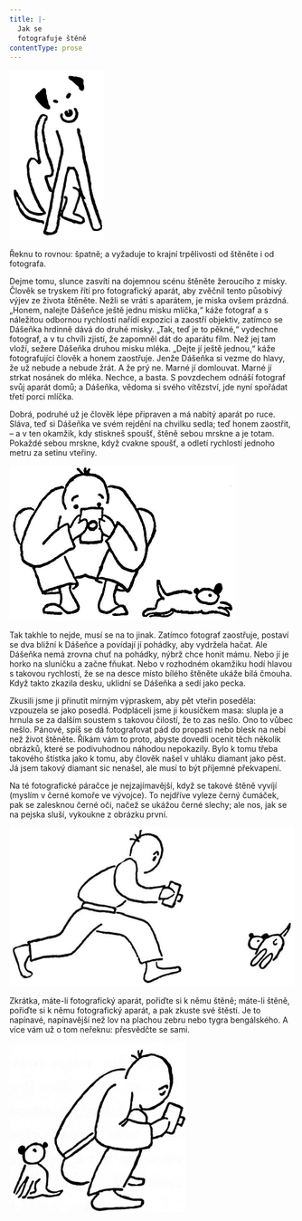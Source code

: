 ```yaml
---
title: |-
  Jak se
  fotografuje štěně
contentType: prose
---
```


![dasenka_ilustrace_039-300px](./resources/dasenka_ilustrace_039-300px.jpg)



Řeknu to rovnou: špatně; a vyžaduje to krajní trpělivosti od štěněte i od fotografa.

Dejme tomu, slunce zasvítí na dojemnou scénu štěněte žeroucího z misky. Člověk se tryskem řítí pro fotografický aparát, aby zvěčnil tento působivý výjev ze života štěněte. Nežli se vrátí s aparátem, je miska ovšem prázdná. „Honem, nalejte Dášeňce ještě jednu misku mlíčka,“ káže fotograf a s náležitou odbornou rychlostí nařídí expozici a zaostří objektiv, zatímco se Dášeňka hrdinně dává do druhé misky. „Tak, teď je to pěkné,“ vydechne fotograf, a v tu chvíli zjistí, že zapomněl dát do aparátu film. Než jej tam vloží, sežere Dášeňka druhou misku mléka. „Dejte jí ještě jednou,“ káže fotografující člověk a honem zaostřuje. Jenže Dášeňka si vezme do hlavy, že už nebude a nebude žrát. A že prý ne. Marné jí domlouvat. Marné jí strkat nosánek do mléka. Nechce, a basta. S povzdechem odnáší fotograf svůj aparát domů; a Dášeňka, vědoma si svého vítězství, jde nyní spořádat třetí porci mlíčka.

Dobrá, podruhé už je člověk lépe připraven a má nabitý aparát po ruce. Sláva, teď si Dášeňka ve svém rejdění na chvilku sedla; teď honem zaostřit, – a v ten okamžik, kdy stiskneš spoušť, štěně sebou mrskne a je totam. Pokaždé sebou mrskne, když cvakne spoušť, a odletí rychlostí jednoho metru za setinu vteřiny.

![dasenka_ilustrace_040](./resources/dasenka_ilustrace_040.jpg)  

Tak takhle to nejde, musí se na to jinak. Zatímco fotograf zaostřuje, postaví se dva bližní k Dášeňce a povídají jí pohádky, aby vydržela hačat. Ale Dášeňka nemá zrovna chuť na pohádky, nýbrž chce honit mámu. Nebo jí je horko na sluníčku a začne fňukat. Nebo v rozhodném okamžiku hodí hlavou s takovou rychlostí, že se na desce místo bílého štěněte ukáže bílá čmouha. Když takto zkazila desku, uklidní se Dášeňka a sedí jako pecka.

Zkusili jsme ji přinutit mírným výpraskem, aby pět vteřin poseděla: vzpouzela se jako posedlá. Podpláceli jsme ji kousíčkem masa: slupla je a hrnula se za dalším soustem s takovou čilostí, že to zas nešlo. Ono to vůbec nešlo. Pánové, spíš se dá fotografovat pád do propasti nebo blesk na nebi než život štěněte. Říkám vám to proto, abyste dovedli ocenit těch několik obrázků, které se podivuhodnou náhodou nepokazily. Bylo k tomu třeba takového štístka jako k tomu, aby člověk našel v uhláku diamant jako pěst. Já jsem takový diamant sic nenašel, ale musí to být příjemné překvapení.

Na té fotografické páračce je nejzajímavější, když se takové štěně vyvíjí (myslím v černé komoře ve vývojce). To nejdříve vyleze černý čumáček, pak se zalesknou černé oči, načež se ukážou černé slechy; ale nos, jak se na pejska sluší, vykoukne z obrázku první.

![dasenka_ilustrace_041](./resources/dasenka_ilustrace_041.jpg)  

Zkrátka, máte-li fotografický aparát, pořiďte si k němu štěně; máte-li štěně, pořiďte si k němu fotografický aparát, a pak zkuste své štěstí. Je to napínavé, napínavější než lov na plachou zebru nebo tygra bengálského. A více vám už o tom neřeknu: přesvědčte se sami.

![dasenka_ilustrace_042-300px](./resources/dasenka_ilustrace_042-300px.jpg)
